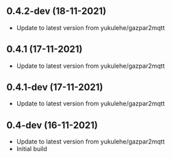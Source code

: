 
## 0.4.2-dev (18-11-2021)
- Update to latest version from yukulehe/gazpar2mqtt

## 0.4.1 (17-11-2021)
- Update to latest version from yukulehe/gazpar2mqtt

## 0.4.1-dev (17-11-2021)
- Update to latest version from yukulehe/gazpar2mqtt

## 0.4-dev (16-11-2021)
- Update to latest version from yukulehe/gazpar2mqtt
- Initial build
